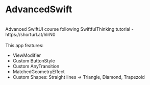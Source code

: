# AdvancedSwift
<br/>
Advanced SwiftUI course following SwiftfulThinking tutorial - https://shorturl.at/hlrN0
<br/>
<br/>
This app features: 
<ul>
<li>ViewModifier</li>
<li>Custom ButtonStyle</li>
<li>Custom AnyTransition</li>
<li>MatchedGeometryEffect</li>
<li>Custom Shapes: Straight lines -> Triangle, Diamond, Trapezoid</li>
</ul>
